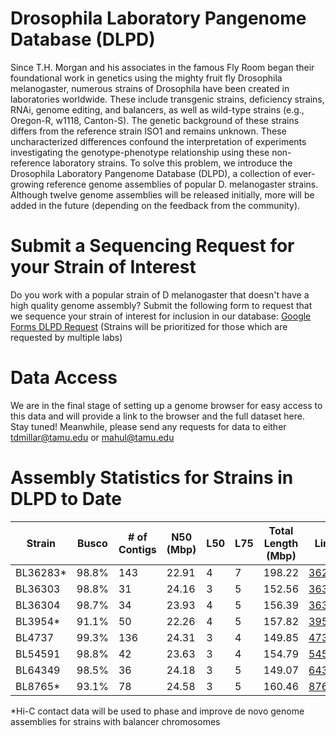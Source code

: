 # Drosophila Laboratory Pangenome Database (DLPD)
Since T.H. Morgan and his associates in the famous Fly Room began their foundational work in genetics using the mighty fruit fly Drosophila melanogaster, numerous strains of Drosophila have been created in laboratories worldwide. These include transgenic strains, deficiency strains, RNAi, genome editing, and balancers, as well as wild-type strains (e.g., Oregon-R, w1118, Canton-S). The genetic background of these strains differs from the reference strain ISO1 and remains unknown. These uncharacterized differences confound the interpretation of experiments investigating the genotype-phenotype relationship using these non-reference laboratory strains. To solve this problem, we introduce the Drosophila Laboratory Pangenome Database (DLPD), a collection of ever-growing reference genome assemblies of popular D. melanogaster strains. Although twelve genome assemblies will be released initially, more will be added in the future (depending on the feedback from the community). 

# Submit a Sequencing Request for your Strain of Interest
Do you work with a popular strain of D melanogaster that doesn't have a high quality genome assembly? Submit the following form to request that we sequence your strain of interest for inclusion in our database: [Google Forms DLPD Request](https://forms.gle/2m8gByd5vhed84xM9) (Strains will be prioritized for those which are requested by multiple labs)

# Data Access
We are in the final stage of setting up a genome browser for easy access to this data and will provide a link to the browser and the full dataset here. Stay tuned!
Meanwhile, please send any requests for data to either tdmillar@tamu.edu or mahul@tamu.edu

# Assembly Statistics for Strains in DLPD to Date
| Strain   | Busco | # of Contigs | N50 (Mbp)  | L50 | L75 | Total Length (Mbp) | Link                                                                                     |
|----------|-------|--------------|------------|-----|-----|--------------------|------------------------------------------------------------------------------------------|
| BL36283* | 98.8% | 143          | 22.91      | 4   | 7   | 198.22             | [36283](https://bdsc.indiana.edu/Home/Search?presearch=36283)                            |
| BL36303  | 98.8% | 31           | 24.16      | 3   | 5   | 152.56             | [36303](https://bdsc.indiana.edu/Home/Search?presearch=36303)                            |
| BL36304  | 98.7% | 34           | 23.93      | 4   | 5   | 156.39             | [36304](https://bdsc.indiana.edu/Home/Search?presearch=36304)                            |
| BL3954*  | 91.1% | 50           | 22.26      | 4   | 5   | 157.82             | [3954](https://bdsc.indiana.edu/Home/Search?presearch=3954)                              |
| BL4737   | 99.3% | 136          | 24.31      | 3   | 4   | 149.85             | [4737](https://bdsc.indiana.edu/Home/Search?presearch=4737)                              |
| BL54591  | 98.8% | 42           | 23.63      | 3   | 4   | 154.79             | [54591](https://bdsc.indiana.edu/Home/Search?presearch=54591)                            |
| BL64349  | 98.5% | 36           | 24.18      | 3   | 5   | 149.07             | [64349](https://bdsc.indiana.edu/Home/Search?presearch=64349)                            |
| BL8765*  | 93.1% | 78           | 24.58      | 3   | 5   | 160.46             | [8765](https://bdsc.indiana.edu/Home/Search?presearch=8765)                              |


*Hi-C contact data will be used to phase and improve de novo genome assemblies for strains with balancer chromosomes

